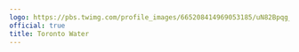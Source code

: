 ```yaml
---
logo: https://pbs.twimg.com/profile_images/665208414969053185/uN82Bpqg_400x400.jpg
official: true
title: Toronto Water
---
```

